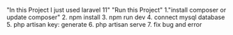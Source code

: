 
"In this Project I just used laravel 11"
"Run this Project"
1."install composer or update composer"
2. npm install
3. npm run dev
4. connect mysql database 
5. php artisan key: generate
6. php artisan serve
7. fix bug and error
